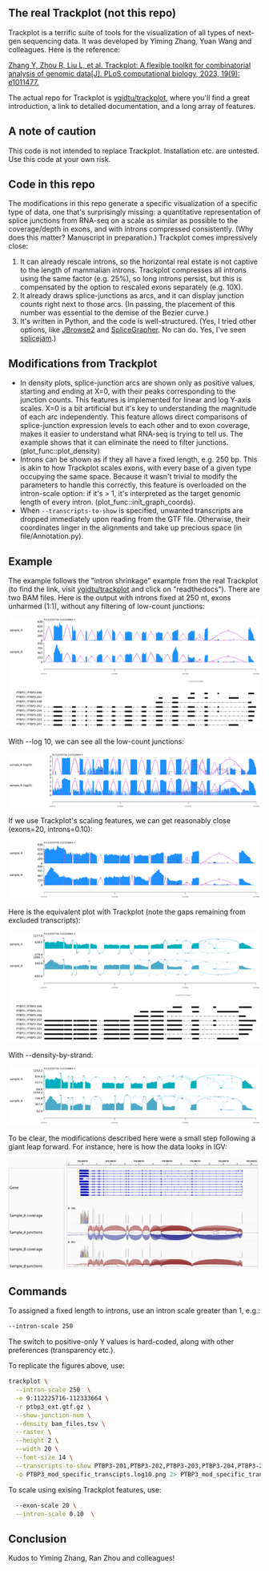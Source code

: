 ## The real Trackplot (not this repo)

Trackplot is a terrific suite of tools for the visualization of all types of next-gen sequencing data. It was developed by Yiming Zhang, Yuan Wang and colleagues. Here is the reference:

[Zhang Y, Zhou R, Liu L, et al. Trackplot: A flexible toolkit for combinatorial analysis of genomic data[J]. PLoS computational biology, 2023, 19(9): e1011477.](https://journals.plos.org/ploscompbiol/article?id=10.1371/journal.pcbi.1011477)

The actual repo for Trackplot is [ygidtu/trackplot](https://github.com/ygidtu/trackplot), where you'll find a great introduction, a link to detailed documentation, and a long array of features.

## A note of caution

This code is not intended to replace Trackplot. Installation etc. are untested. Use this code at your own risk. 

## Code in this repo

The modifications in this repo generate a specific visualization of a specific type of data, one that's surprisingly missing: a quantitative representation of splice junctions from RNA-seq on a scale as similar as possible to the coverage/depth in exons, and with introns compressed consistently. (Why does this matter? Manuscript in preparation.) Trackplot comes impressively close:
1. It can already rescale introns, so the horizontal real estate is not captive to the length of mammalian introns. Trackplot compresses all introns using the same factor (e.g. 25%), so long introns persist, but this is compensated by the option to rescaled exons separately (e.g. 10X).
2. It already draws splice-junctions as arcs, and it can display junction counts right next to those arcs. (In passing, the placement of this number was essential to the demise of the Bezier curve.)
3. It's written in Python, and the code is well-structured. (Yes, I tried other options, like [JBrowse2](https://jbrowse.org/jb2/) and [SpliceGrapher](https://splicegrapher.sourceforge.net/). No can do. Yes, I've seen [splicejam](https://jmw86069.github.io/splicejam/).)



## Modifications from Trackplot

- In density plots, splice-junction arcs are shown only as positive values, starting and ending at X=0, with their peaks corresponding to the junction counts. This features is implemented for linear and log Y-axis scales. X=0 is a bit artificial but it's key to understanding the magnitude of each arc independently. This  feature allows direct comparisons of splice-junction expression levels to each other and to exon coverage, makes it easier to understand what RNA-seq is trying to tell us. The example shows that it can eliminate the need to filter junctions. (plot_func::plot_density)
- Introns can be shown as if they all have a fixed length, e.g. 250 bp. This is akin to how Trackplot scales exons, with every base of a given type occupying the same space. Because it wasn't trivial to modify the parameters to handle this correctly, this feature is overloaded on the intron-scale option: if it's > 1, it's interpreted as the target genomic length of every intron. (plot_func::init_graph_coords).
- When `--transcripts-to-show` is specified, unwanted transcripts are dropped immediately upon reading from the GTF file. Otherwise, their coordinates linger in the alignments and take up precious space (in file/Annotation.py).

## Example

The example follows the "intron shrinkage" example from the real Trackplot (to find the link, visit [ygidtu/trackplot](https://github.com/ygidtu/trackplot) and click on "readthedocs"). There are two BAM files. Here is the output with introns fixed at 250 nt, exons unharmed (1:1), without any filtering of low-count junctions:

![](docs/PTBP3_mod_specific_transcipts.png)

With --log 10, we can see all the low-count junctions:

![](docs/PTBP3_mod_specific_transcipts_log10_edit.png)

If we use Trackplot's scaling features, we can get reasonably close (exons=20, introns=0.10):

![](docs/PTBP3_mod_specific_transcipts_introns_and_exons_scaled.png)

Here is the equivalent plot with Trackplot (note the gaps remaining from excluded transcripts):

![](docs/PTBP3_trackplot_specific_trans_all_junctions.exons.20.introns.0.10.png)

With --density-by-strand:

![](docs/PTBP3_trackplot_all_junctions_specific_transcripts_by_strand_edit.png)


To be clear, the modifications described here were a small step following a giant leap forward. For instance, here is how the data looks in IGV:

![](docs/ptbp3_igv_2.png)

## Commands

To assigned a fixed length to introns, use an intron scale greater than 1, e.g.:

```bash
--intron-scale 250
```

The switch to positive-only Y values is hard-coded, along with other preferences (transparency etc.).

To replicate the figures above, use:

```bash
trackplot \
  --intron-scale 250  \
  -e 9:112225716-112333664 \
  -r ptbp3_ext.gtf.gz \
  --show-junction-num \
  --density bam_files.tsv \
  --raster \
  --height 2 \
  --width 20 \
  --font-size 14 \
  --transcripts-to-show PTBP3-201,PTBP3-202,PTBP3-203,PTBP3-204,PTBP3-205,PTBP3-206,PTBP3-207,PTBP3-208 \
  -o PTBP3_mod_specific_transcipts.log10.png 2> PTBP3_mod_specific_transcipts.log10.png.log &
```

To scale using exising Trackplot features, use:

```bash
  --exon-scale 20 \
  --intron-scale 0.10  \
```
  
## Conclusion

Kudos to Yiming Zhang, Ran Zhou and colleagues!

